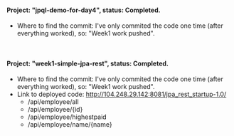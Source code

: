 #### Project: "jpql-demo-for-day4", status: Completed.
- Where to find the commit: I've only commited the code one time (after everything worked), so: "Week1 work pushed".

<br>

#### Project: "week1-simple-jpa-rest", status: Completed.
- Where to find the commit: I've only commited the code one time (after everything worked), so: "Week1 work pushed".
- Link to deployed code: http://104.248.29.142:8081/jpa_rest_startup-1.0/
  - /api/employee/all
  - /api/employee/{id}
  - /api/employee/highestpaid
  - /api/employee/name/{name}
